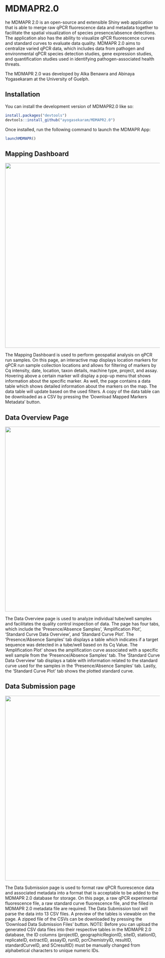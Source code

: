 
# MDMAPR2.0

<!-- badges: start -->
<!-- badges: end -->

he MDMAPR 2.0 is an open-source and extensible Shiny web application that is able to merge raw qPCR fluorescence data and metadata together to facilitate the spatial visualization of species presence/absence detections. The application also has the ability to visualize qPCR fluorescence curves and standard curves to evaluate data quality. MDMAPR 2.0 aims to centralize varied qPCR data, which includes data from pathogen and environmental qPCR species detection studies, gene expression studies, and quantification studies used in identifying pathogen-associated health threats.

The MDMAPR 2.0 was developed by Alka Benawra and Abinaya Yogasekaram at the University of Guelph. 

## Installation

You can install the development version of MDMAPR2.0 like so:

``` r
install.packages("devtools")
devtools::install_github("ayogasekaram/MDMAPR2.0")
```
Once installed, run the following command to launch the MDMAPR App:

``` r
launchMDMAPR()
```
## Mapping Dashboard

<kbd><img src="images/mapping_dashboard.png" width=600></kbd>

The Mapping Dashboard is used to perform geospatial analysis on qPCR run
samples. On this page, an interactive map displays location markers for
qPCR run sample collection locations and allows for filtering of markers
by Cq intensity, date, location, taxon details, machine type, project,
and assay. Hovering above a certain marker will display a pop-up menu
that shows information about the specific marker. As well, the page
contains a data table which shows detailed information about the markers
on the map. The data table will update based on the used filters. A copy
of the data table can be downloaded as a CSV by pressing the ‘Download
Mapped Markers Metadata’ button.

## Data Overview Page

<kbd><img src="images/data_overview.png" width=600></kbd>

The Data Overview page is used to analyze individual tube/well samples
and facilitates the quality control inspection of data. The page has
four tabs, which include the ‘Presence/Absence Samples’, ‘Amplification
Plot’, ‘Standard Curve Data Overview’, and ‘Standard Curve Plot’. The
‘Presence/Absence Samples’ tab displays a table which indicates if a
target sequence was detected in a tube/well based on its Cq Value. The
‘Amplification Plot’ shows the amplification curve associated with a
specific well sample from the ‘Presence/Absence Samples’ tab. The
‘Standard Curve Data Overview’ tab displays a table with information
related to the standard curve used for the samples in the
‘Presence/Absence Samples’ tab. Lastly, the ‘Standard Curve Plot’ tab
shows the plotted standard curve.

## Data Submission page

<kbd><img src="images/data_submission.png" width=600></kbd>

The Data Submission page is used to format raw qPCR fluorescence data
and associated metadata into a format that is acceptable to be added to
the MDMAPR 2.0 database for storage. On this page, a raw qPCR
experimental fluorescence file, a raw standard curve fluorescence file,
and the filled in MDMAPR 2.0 metadata file are required. The Data
Submission tool will parse the data into 13 CSV files. A preview of the
tables is viewable on the page. A zipped file of the CSVs can be
downloaded by pressing the ‘Download Data Submission Files’ button.
NOTE: Before you can upload the generated CSV data files into their
respective tables in the MDMAPR 2.0 database, the ID columns (projectID,
geographicRegionID, siteID, stationID, replicateID, extractID, assayID,
runID, pcrChemistryID, resultID, standardCurveID, and SCresultID) must
be manually changed from alphabetical characters to unique numeric IDs.

